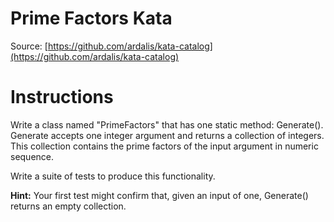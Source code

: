 Prime Factors Kata
============
Source: [https://github.com/ardalis/kata-catalog](https://github.com/ardalis/kata-catalog)

# Instructions #

Write a class named "PrimeFactors" that has one static method: Generate(). Generate accepts one integer argument and returns a collection of integers. This collection contains the prime factors  of the input argument in numeric sequence.

Write a suite of tests to produce this functionality.

**Hint:** Your first test might confirm that, given an input of one, Generate() returns an empty collection.